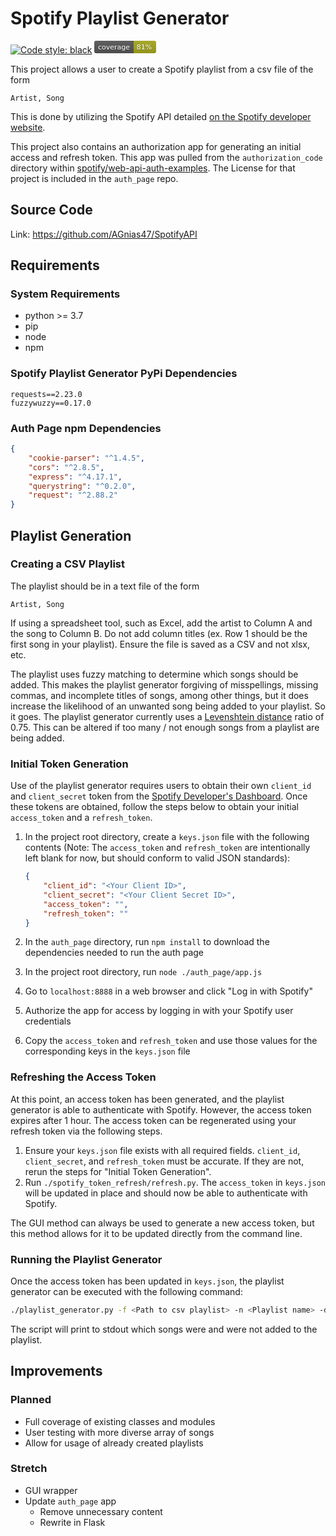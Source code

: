 # Spotify Playlist Generator

[![Code style: black](https://img.shields.io/badge/code%20style-black-000000.svg)](https://github.com/psf/black)
<svg xmlns="http://www.w3.org/2000/svg" width="99" height="20">
    <linearGradient id="b" x2="0" y2="100%">
        <stop offset="0" stop-color="#bbb" stop-opacity=".1"/>
        <stop offset="1" stop-opacity=".1"/>
    </linearGradient>
    <mask id="a">
        <rect width="99" height="20" rx="3" fill="#fff"/>
    </mask>
    <g mask="url(#a)">
        <path fill="#555" d="M0 0h63v20H0z"/>
        <path fill="#a4a61d" d="M63 0h36v20H63z"/>
        <path fill="url(#b)" d="M0 0h99v20H0z"/>
    </g>
    <g fill="#fff" text-anchor="middle" font-family="DejaVu Sans,Verdana,Geneva,sans-serif" font-size="11">
        <text x="31.5" y="15" fill="#010101" fill-opacity=".3">coverage</text>
        <text x="31.5" y="14">coverage</text>
        <text x="80" y="15" fill="#010101" fill-opacity=".3">81%</text>
        <text x="80" y="14">81%</text>
    </g>
</svg>

This project allows a user to create a Spotify playlist from a csv file of the form

```text
Artist, Song
```

This is done by utilizing the Spotify API detailed [on the Spotify developer
website](https://developer.spotify.com/documentation/web-api/).

This project also contains an authorization app for generating an initial access and refresh token. This app was pulled
 from the `authorization_code` directory within
 [spotify/web-api-auth-examples](https://github.com/spotify/web-api-auth-examples). The License for that project is
 included in the `auth_page` repo.

## Source Code
Link: https://github.com/AGnias47/SpotifyAPI

## Requirements

### System Requirements

* python >= 3.7
* pip
* node
* npm

### Spotify Playlist Generator PyPi Dependencies

```text
requests==2.23.0
fuzzywuzzy==0.17.0
```

### Auth Page npm Dependencies

```json
{
    "cookie-parser": "^1.4.5",
    "cors": "^2.8.5",
    "express": "^4.17.1",
    "querystring": "^0.2.0",
    "request": "^2.88.2"
}
```

## Playlist Generation

### Creating a CSV Playlist

The playlist should be in a text file of the form

```text
Artist, Song
```

If using a spreadsheet tool, such as Excel, add the artist to Column A and the song to Column B. Do not add column
 titles (ex. Row 1 should be the first song in your playlist). Ensure the file is saved as a CSV and not xlsx, etc.
 
The playlist uses fuzzy matching to determine which songs should be added. This makes the playlist generator forgiving
 of misspellings, missing commas, and incomplete titles of songs, among other things, but it does increase the likelihood
 of an unwanted song being added to your playlist. So it goes. The playlist generator currently uses a [Levenshtein
 distance](https://en.wikipedia.org/wiki/Levenshtein_distance) ratio of 0.75. This can be altered if too many / not
 enough songs from a playlist are being added.

### Initial Token Generation

Use of the playlist generator requires users to obtain their own `client_id` and `client_secret` token from the
 [Spotify Developer's Dashboard](https://developer.spotify.com/dashboard/applications). Once these tokens are obtained,
 follow the steps below to obtain your initial `access_token` and a `refresh_token`.

1. In the project root directory, create a `keys.json` file with the following contents 
(Note: The `access_token` and `refresh_token` are intentionally left blank for now, but 
should conform to valid JSON standards):

    ```json
    {
        "client_id": "<Your Client ID>",
        "client_secret": "<Your Client Secret ID>",
        "access_token": "",
        "refresh_token": ""
    }
    ```

2. In the `auth_page` directory, run `npm install` to download the dependencies needed to run the auth page
3. In the project root directory, run `node ./auth_page/app.js`
4. Go to `localhost:8888` in a web browser and click "Log in with Spotify"
5. Authorize the app for access by logging in with your Spotify user credentials
6. Copy the `access_token` and `refresh_token` and use those values for the corresponding keys in the `keys.json` file

### Refreshing the Access Token

At this point, an access token has been generated, and the playlist generator is able to authenticate with Spotify.
 However, the access token expires after 1 hour. The access token can be regenerated using your refresh token via
 the following steps.
 
1. Ensure your `keys.json` file exists with all required fields. `client_id`, `client_secret`, and `refresh_token` must
 be accurate. If they are not, rerun the steps for "Initial Token Generation".
2. Run `./spotify_token_refresh/refresh.py`. The `access_token` in `keys.json` will be updated in place and should now
 be able to authenticate with Spotify.
 
The GUI method can always be used to generate a new access token, but this method allows for it to be updated directly
 from the command line.
 
### Running the Playlist Generator

Once the access token has been updated in `keys.json`, the playlist generator can be executed with the following command:

```bash
./playlist_generator.py -f <Path to csv playlist> -n <Playlist name> -d <Playlist description (Optional)>
```

The script will print to stdout which songs were and were not added to the playlist.


## Improvements

### Planned
 * Full coverage of existing classes and modules
 * User testing with more diverse array of songs
 * Allow for usage of already created playlists
 
### Stretch

* GUI wrapper
* Update `auth_page` app
  * Remove unnecessary content
  * Rewrite in Flask

